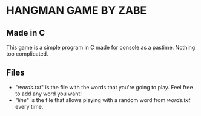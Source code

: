 # **HANGMAN GAME BY ZABE**
## Made in C
This game is a simple program in C made for console as a pastime. Nothing too complicated.

## Files

 - "*words.txt*" is the file with the words that you're going to play. Feel free to add any word you want!
 - "*line*" is the file that allows playing with a random word from *words.txt* every time.
